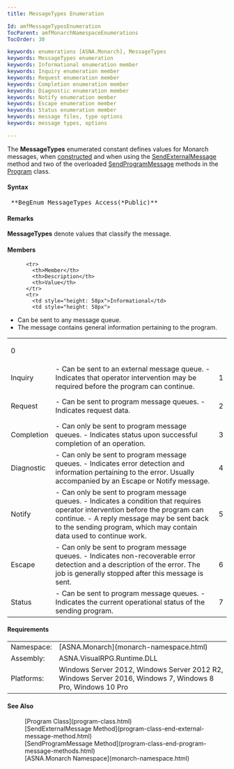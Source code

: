 ```yaml
---
title: MessageTypes Enumeration

Id: amfMessageTypesEnumeration
TocParent: amfMonarchNamespaceEnumerations
TocOrder: 30

keywords: enumerations [ASNA.Monarch], MessageTypes
keywords: MessageTypes enumeration
keywords: Informational enumeration member
keywords: Inquiry enumeration member
keywords: Request enumeration member
keywords: Completion enumeration member
keywords: Diagnostic enumeration member
keywords: Notify enumeration member
keywords: Escape enumeration member
keywords: Status enumeration member
keywords: message files, type options
keywords: message types, options

---
```


The **MessageTypes** enumerated constant defines values for Monarch messages, when [ constructed](message-class-message-constructors.html) and when using the [ SendExternalMessage](program-class-end-external-message-method.html) method and two of the overloaded [ SendProgramMessage](program-class-end-program-message-methods.html) methods in the [ Program](program-class.html) class.

#### Syntax
<pre class="syntax"> **BegEnum MessageTypes Access(*Public)**       </pre>

#### Remarks
**MessageTypes** denote values that classify the message.

#### Members
<table class="mytable" cellspacing="0" cellpadding="4" width="90%">
           <colgroup>
            <col width="15%"/>
            <col width="80%" />
             <col width="5%" align="center"/>
          </colgroup>

          <tr>
            <th>Member</th>
            <th>Description</th>
            <th>Value</th>
          </tr>
          <tr>
            <td style="height: 58px">Informational</td>
            <td style="height: 58px">
- Can be sent to any message
                queue.
- The message contains general information
                pertaining to the program.

</td>
            <td style="height: 58px">0</td>
          </tr>
          <tr>
            <td>Inquiry</td>
            <td>
- Can be sent to an external message queue.
- Indicates that operator intervention may be
                required before the program can continue.

</td>
            <td>1</td>
          </tr>
          <tr>
            <td style="height: 65px">Request</td>
            <td style="height: 65px">
- Can be sent to program message queues.
- Indicates request data.

</td>
            <td style="height: 65px">2</td>
          </tr>
          <tr>
            <td>Completion</td>
            <td>
- Can only be sent to program message
                queues.
- Indicates status upon successful completion of
                an operation.

</td>
            <td>3</td>
          </tr>
          <tr>
            <td>Diagnostic</td>
            <td>
- Can only be sent to program message
                queues.
- Indicates error detection and information
                pertaining to the error. Usually accompanied by an
                Escape or Notify message.

</td>
            <td>4</td>
          </tr>
          <tr>
            <td>Notify</td>
            <td>
- Can only be sent to program message
                queues.
- Indicates a condition that requires operator
                intervention before the program can continue.
- A reply message may be sent back to the sending
                program, which may contain data used to continue
                work.

</td>
            <td>5</td>
          </tr>
          <tr>
            <td style="height: 85px">Escape</td>
            <td style="height: 85px">
- Can only be sent to program message
                queues.
- Indicates non-recoverable error detection and a
                description of the error. The job is generally
                stopped after this message is sent.

</td>
            <td style="height: 85px">6</td>
          </tr>
          <tr>
            <td>Status</td>
            <td>
- Can be sent to program message queues.
- Indicates the current operational status of the
                sending program.

</td>
            <td>7</td>
          </tr>
</table>

#### Requirements
<table class="dttable" cellspacing="0" cellpadding="4" width="60%">
           <colgroup>
            <col width="15%" style="font-weight:bold" />
            <col width="85%" />
          </colgroup>
          <tr>
            <td>Namespace:</td>
            <td>[ASNA.Monarch](monarch-namespace.html)</td>
          </tr>
          <tr>
            <td>Assembly:</td>
            <td>ASNA.VisualRPG.Runtime.DLL</td>
          </tr>
         <tr>
            <td>Platforms:</td>
            <td> Windows Server 2012, Windows Server 2012 R2, Windows Server 2016, Windows 7, Windows 8 Pro, Windows 10 Pro</td>
         </tr>
</table>

#### See Also
<dl> <dd>[Program Class](program-class.html)</dd>
     <dd>[SendExternalMessage Method](program-class-end-external-message-method.html)</dd>
      <dd>[SendProgramMessage Method](program-class-end-program-message-methods.html)</dd>
      <dd>[ASNA.Monarch Namespace](monarch-namespace.html)</dd></dl>

